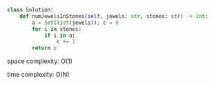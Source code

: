 ```python
class Solution:
    def numJewelsInStones(self, jewels: str, stones: str) -> int:
        a = set(list(jewels)); c = 0
        for i in stones:
            if i in a:
                c += 1
        return c
```

space complexity: O(1)

time complexity: O(N)